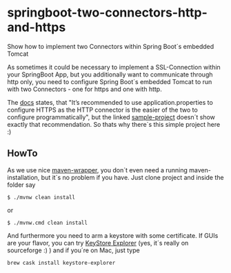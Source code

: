 # springboot-two-connectors-http-and-https
Show how to implement two Connectors within Spring Boot´s embedded Tomcat

As sometimes it could be necessary to implement a SSL-Connection within your SpringBoot App, but you additionally want to communicate through http only, you need to configure Spring Boot´s embedded Tomcat to run with two Connectors - one for https and one with http.

The [docs] states, that "It’s recommended to use application.properties to configure HTTPS as the HTTP connector is the easier of the two to configure programmatically", but the linked [sample-project] doesn´t show exactly that recommendation. So thats why there`s this simple project here :)

## HowTo

As we use nice [maven-wrapper], you don´t even need a running maven-installation, but it´s no problem if you have. Just clone project and inside the folder say

```
$ ./mvnw clean install
```

or

```
$ ./mvnw.cmd clean install
```

And furthermore you need to arm a keystore with some certificate. If GUIs are your flavor, you can try [KeyStore Explorer]
(yes, it´s really on sourceforge :) ) and if you´re on Mac, just type

```
brew cask install keystore-explorer
```





[docs]:http://docs.spring.io/spring-boot/docs/current/reference/html/howto-embedded-servlet-containers.html#howto-configure-ssl
[sample-project]:http://github.com/spring-projects/spring-boot/tree/v1.3.0.RELEASE/spring-boot-samples/spring-boot-sample-tomcat-multi-connectors
[maven-wrapper]:https://github.com/takari/maven-wrapper
[KeyStore Explorer]:http://keystore-explorer.sourceforge.net/downloads.php